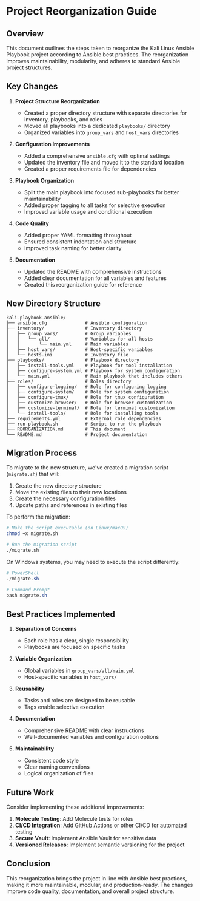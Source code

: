 # Project Reorganization Guide

## Overview

This document outlines the steps taken to reorganize the Kali Linux Ansible Playbook project according to Ansible best practices. The reorganization improves maintainability, modularity, and adheres to standard Ansible project structures.

## Key Changes

1. **Project Structure Reorganization**
   - Created a proper directory structure with separate directories for inventory, playbooks, and roles
   - Moved all playbooks into a dedicated `playbooks/` directory
   - Organized variables into `group_vars` and `host_vars` directories

2. **Configuration Improvements**
   - Added a comprehensive `ansible.cfg` with optimal settings
   - Updated the inventory file and moved it to the standard location
   - Created a proper requirements file for dependencies

3. **Playbook Organization**
   - Split the main playbook into focused sub-playbooks for better maintainability
   - Added proper tagging to all tasks for selective execution
   - Improved variable usage and conditional execution

4. **Code Quality**
   - Added proper YAML formatting throughout
   - Ensured consistent indentation and structure
   - Improved task naming for better clarity

5. **Documentation**
   - Updated the README with comprehensive instructions
   - Added clear documentation for all variables and features
   - Created this reorganization guide for reference

## New Directory Structure

```
kali-playbook-ansible/
├── ansible.cfg              # Ansible configuration
├── inventory/               # Inventory directory
│   ├── group_vars/          # Group variables
│   │   └── all/             # Variables for all hosts
│   │       └── main.yml     # Main variables
│   ├── host_vars/           # Host-specific variables
│   └── hosts.ini            # Inventory file
├── playbooks/               # Playbook directory
│   ├── install-tools.yml    # Playbook for tool installation
│   ├── configure-system.yml # Playbook for system configuration
│   └── main.yml             # Main playbook that includes others
├── roles/                   # Roles directory
│   ├── configure-logging/   # Role for configuring logging
│   ├── configure-system/    # Role for system configuration
│   ├── configure-tmux/      # Role for tmux configuration
│   ├── customize-browser/   # Role for browser customization
│   ├── customize-terminal/  # Role for terminal customization
│   └── install-tools/       # Role for installing tools
├── requirements.yml         # External role dependencies
├── run-playbook.sh          # Script to run the playbook
├── REORGANIZATION.md        # This document
└── README.md                # Project documentation
```

## Migration Process

To migrate to the new structure, we've created a migration script (`migrate.sh`) that will:

1. Create the new directory structure
2. Move the existing files to their new locations
3. Create the necessary configuration files
4. Update paths and references in existing files

To perform the migration:

```bash
# Make the script executable (on Linux/macOS)
chmod +x migrate.sh

# Run the migration script
./migrate.sh
```

On Windows systems, you may need to execute the script differently:

```powershell
# PowerShell
./migrate.sh

# Command Prompt
bash migrate.sh
```

## Best Practices Implemented

1. **Separation of Concerns**
   - Each role has a clear, single responsibility
   - Playbooks are focused on specific tasks

2. **Variable Organization**
   - Global variables in `group_vars/all/main.yml`
   - Host-specific variables in `host_vars/`

3. **Reusability**
   - Tasks and roles are designed to be reusable
   - Tags enable selective execution

4. **Documentation**
   - Comprehensive README with clear instructions
   - Well-documented variables and configuration options

5. **Maintainability**
   - Consistent code style
   - Clear naming conventions
   - Logical organization of files

## Future Work

Consider implementing these additional improvements:

1. **Molecule Testing**: Add Molecule tests for roles
2. **CI/CD Integration**: Add GitHub Actions or other CI/CD for automated testing
3. **Secure Vault**: Implement Ansible Vault for sensitive data
4. **Versioned Releases**: Implement semantic versioning for the project

## Conclusion

This reorganization brings the project in line with Ansible best practices, making it more maintainable, modular, and production-ready. The changes improve code quality, documentation, and overall project structure. 